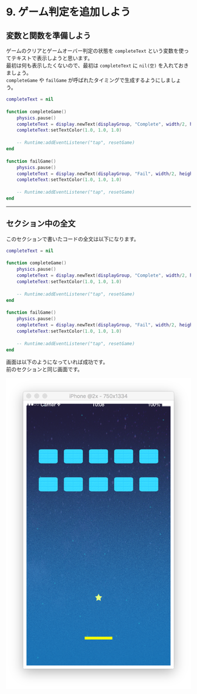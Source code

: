 # 9. ゲーム判定を追加しよう

## 変数と関数を準備しよう
ゲームのクリアとゲームオーバー判定の状態を `completeText` という変数を使ってテキストで表示しようと思います。  
最初は何も表示したくないので、最初は `completeText` に `nil(空)` を入れておきましょう。  
`completeGame` や `failGame` が呼ばれたタイミングで生成するようにしましょう。

```lua
completeText = nil

function completeGame()
    physics.pause()
    completeText = display.newText(displayGroup, "Complete", width/2, height/2, native.systemFont, 100)
    completeText:setTextColor(1.0, 1.0, 1.0)

    -- Runtime:addEventListener("tap", resetGame)
end

function failGame()
    physics.pause()
    completeText = display.newText(displayGroup, "Fail", width/2, height/2, native.systemFont, 100)
    completeText:setTextColor(1.0, 1.0, 1.0)

    -- Runtime:addEventListener("tap", resetGame)
end
```

- - -

## セクション中の全文
このセクションで書いたコードの全文は以下になります。

```lua
completeText = nil

function completeGame()
    physics.pause()
    completeText = display.newText(displayGroup, "Complete", width/2, height/2, native.systemFont, 100)
    completeText:setTextColor(1.0, 1.0, 1.0)

    -- Runtime:addEventListener("tap", resetGame)
end

function failGame()
    physics.pause()
    completeText = display.newText(displayGroup, "Fail", width/2, height/2, native.systemFont, 100)
    completeText:setTextColor(1.0, 1.0, 1.0)

    -- Runtime:addEventListener("tap", resetGame)
end
```

画面は以下のようになっていれば成功です。  
前のセクションと同じ画面です。

![](./image/execBreakoutSample8.png)
